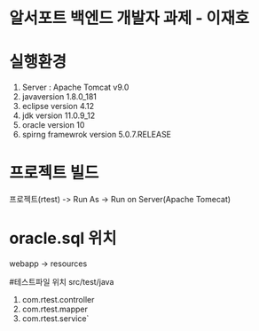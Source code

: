 알서포트  백엔드 개발자 과제 - 이재호
====================================
# 실행환경
1. Server : Apache Tomcat v9.0
2. javaversion 1.8.0_181
3. eclipse version 4.12
4. jdk version 11.0.9_12
5. oracle version 10
6. spirng framewrok version 5.0.7.RELEASE

# 프로젝트 빌드
프로젝트(rtest) -> Run As -> Run on Server(Apache Tomecat)

# oracle.sql 위치
webapp -> resources

#테스트파일 위치
src/test/java
1. com.rtest.controller
2. com.rtest.mapper
3. com.rtest.service`
